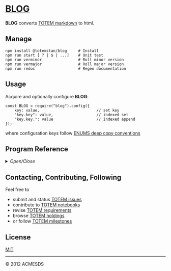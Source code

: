 # [BLOG](https://github.com/totem-man/blog)

**BLOG** converts [TOTEM markdown](https://TOTEM/api.view) to html.

## Manage

	npm install @totemstan/blog		# Install
	npm run start [ ? | $ | ...]	# Unit test
	npm run verminor				# Roll minor version
	npm run vermajor				# Roll major version
	npm run redoc					# Regen documentation

## Usage

Acquire and optionally configure **BLOG**:
	
	const BLOG = require("blog").config({
		key: value, 						// set key
		"key.key": value, 					// indexed set
		"key.key.": value					// indexed append
	});

where configuration keys follow [ENUMS deep copy conventions](https://github.com/totem-man/enums)

## Program Reference
<details>
<summary>
<i>Open/Close</i>
</summary>
<a name="module_BLOG"></a>

## BLOG
Converts [TOTEM markdown](/api.view) to html.  This module 
documented in accordance with [jsdoc](https://jsdoc.app/).

**Requires**: <code>module:[enums](https://github.com/totemstan/enums)</code>, <code>module:[mathjax-node](https://www.npmjs.com/package/mathjax-node)</code>  

* [BLOG](#module_BLOG)
    * _static_
        * [.digits](#module_BLOG.digits)
        * [.subs](#module_BLOG.subs)
        * [.:=(lhs, rhs, ctx)](#module_BLOG._=) ⇒ <code>string</code>
        * [.toEqn(pre, lhs, rhs, ctx)](#module_BLOG.toEqn) ⇒ <code>string</code>
    * _inner_
        * [~blog(ctx, cb)](#module_BLOG..blog)
        * [~blogify(ctx, src, rec, cb)](#module_BLOG..blogify)

<a name="module_BLOG.digits"></a>

### BLOG.digits
Precision to show values in [JSON || #DOC || TEX] OP= [JSON || #DOC || TEX] expansions

**Kind**: static property of [<code>BLOG</code>](#module_BLOG)  
<a name="module_BLOG.subs"></a>

### BLOG.subs
TeX substitutions.

**Kind**: static property of [<code>BLOG</code>](#module_BLOG)  
<a name="module_BLOG._="></a>

### BLOG.:=(lhs, rhs, ctx) ⇒ <code>string</code>
Expands LHS := RHS TeX patterns using toEqn

**Kind**: static method of [<code>BLOG</code>](#module_BLOG)  

| Param | Type |
| --- | --- |
| lhs | <code>string</code> | 
| rhs | <code>string</code> | 
| ctx | <code>object</code> | 

<a name="module_BLOG.toEqn"></a>

### BLOG.toEqn(pre, lhs, rhs, ctx) ⇒ <code>string</code>
Expands [JSON || #DOC || TEX] OP= [JSON || #DOC || TEX] TeX patterns

**Kind**: static method of [<code>BLOG</code>](#module_BLOG)  

| Param | Type | Description |
| --- | --- | --- |
| pre | <code>string</code> | prefix |
| lhs | <code>string</code> | lhs of pattern |
| rhs | <code>string</code> | rhs of pattern |
| ctx | <code>object</code> | blogging context |

<a name="module_BLOG..blog"></a>

### BLOG~blog(ctx, cb)
Short form of blogify.

**Kind**: inner method of [<code>BLOG</code>](#module_BLOG)  

| Param | Type | Description |
| --- | --- | --- |
| ctx | <code>Object</code> | initial blogging context |
| cb | <code>function</code> | callback accepting the resulting html |

<a name="module_BLOG..blogify"></a>

### BLOG~blogify(ctx, src, rec, cb)
Expands markdown:

	$ VIEW { SRC ? w=WIDTH & h=HEIGHT & x=KEY$INDEX & y=KEY$INDEX ... }  
	$ { JS }   
	[ LINK ] ( URL )  
	$ $ inline TeX $ $ || n$ $ break TeX $ $ || a$ $ AsciiMath $ $ || m$ $ MathML $ $
	TeX := TeX || #VAR || VAR#KEY#KEY...
	# SECTION  
	ESCAPE || $with || $for || $if:\\n \\t BLOCK \\n

to html.

**Kind**: inner method of [<code>BLOG</code>](#module_BLOG)  

| Param | Type | Description |
| --- | --- | --- |
| ctx | <code>Object</code> | initial blogging context |
| src | <code>String</code> | default source path |
| rec | <code>Object</code> | source record |
| cb | <code>function</code> | callback accepting the resulting html |

</details>

## Contacting, Contributing, Following

Feel free to 
* submit and status [TOTEM issues](http://totem.hopto.org/issues.view) 
* contribute to [TOTEM notebooks](http://totem.hopto.org/shares/notebooks/) 
* revise [TOTEM requirements](http://totem.hopto.org/reqts.view) 
* browse [TOTEM holdings](http://totem.hopto.org/) 
* or follow [TOTEM milestones](http://totem.hopto.org/milestones.view) 


## License

[MIT](LICENSE)

* * *

&copy; 2012 ACMESDS
